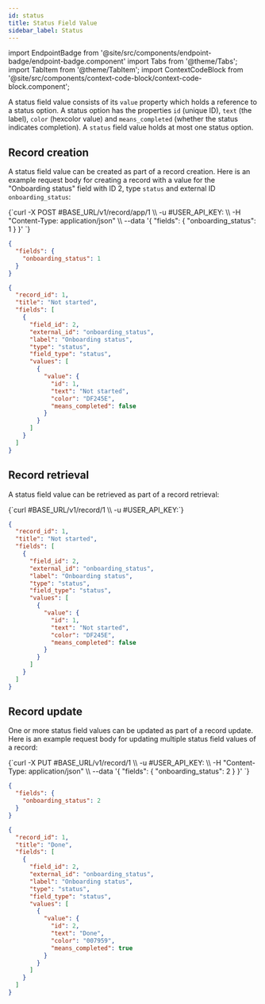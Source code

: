 ```yaml
---
id: status
title: Status Field Value
sidebar_label: Status
---
```


import EndpointBadge from '@site/src/components/endpoint-badge/endpoint-badge.component'
import Tabs from '@theme/Tabs';
import TabItem from '@theme/TabItem';
import ContextCodeBlock from '@site/src/components/context-code-block/context-code-block.component';

A status field value consists of its `value` property which holds a reference to a status option. A status option has the properties `id` (unique ID), `text` (the label), `color` (hexcolor value) and `means_completed` (whether the status indicates completion). A `status` field value holds at most one status option.

## Record creation

<EndpointBadge method="POST" url="https://api.tapeapp.com/v1/record/app/{app_id}" />

A status field value can be created as part of a record creation. Here is an example request body for creating a record with a value for the "Onboarding status" field with ID 2, type `status` and external ID `onboarding_status`:

<Tabs defaultValue="curl">

<TabItem value="curl" label="cURL">
<ContextCodeBlock language="shell" title='➡️      Request'>
{`curl -X POST #BASE_URL/v1/record/app/1 \\
  -u #USER_API_KEY: \\
  -H "Content-Type: application/json" \\
  --data '{
    "fields": {
      "onboarding_status": 1
    }
  }' 
`}
</ContextCodeBlock>
</TabItem>

<TabItem value="json" label="JSON">

```json title="➡️      Request">
{
  "fields": {
    "onboarding_status": 1
  }
}
```

</TabItem>
</Tabs>

```json title="⬅️      Response"
{
  "record_id": 1,
  "title": "Not started",
  "fields": [
    {
      "field_id": 2,
      "external_id": "onboarding_status",
      "label": "Onboarding status",
      "type": "status",
      "field_type": "status",
      "values": [
        {
          "value": {
            "id": 1,
            "text": "Not started",
            "color": "DF245E",
            "means_completed": false
          }
        }
      ]
    }
  ]
}
```

## Record retrieval

<EndpointBadge method="GET" url="https://api.tapeapp.com/v1/record/{record_id}" />

A status field value can be retrieved as part of a record retrieval:

<ContextCodeBlock language="shell" title='➡️      Request'>
{`curl #BASE_URL/v1/record/1 \\
  -u #USER_API_KEY:`}
</ContextCodeBlock>

```json title='⬅️      Response'
{
  "record_id": 1,
  "title": "Not started",
  "fields": [
    {
      "field_id": 2,
      "external_id": "onboarding_status",
      "label": "Onboarding status",
      "type": "status",
      "field_type": "status",
      "values": [
        {
          "value": {
            "id": 1,
            "text": "Not started",
            "color": "DF245E",
            "means_completed": false
          }
        }
      ]
    }
  ]
}
```

## Record update

<EndpointBadge method="PUT" url="https://api.tapeapp.com/v1/record/{record_id}" />

One or more status field values can be updated as part of a record update. Here is an example request body for updating multiple status field values of a record:

<Tabs defaultValue="curl">

<TabItem value="curl" label="cURL">
<ContextCodeBlock language="shell" title='➡️      Request'>
{`curl -X PUT #BASE_URL/v1/record/1 \\
  -u #USER_API_KEY: \\
  -H "Content-Type: application/json" \\
  --data '{
    "fields": {
      "onboarding_status": 2
    }
  }' 
`}
</ContextCodeBlock>
</TabItem>

<TabItem value="json" label="JSON">

```json title="➡️      Request">
{
  "fields": {
    "onboarding_status": 2
  }
}
```

</TabItem>
</Tabs>

```json title='⬅️      Response'
{
  "record_id": 1,
  "title": "Done",
  "fields": [
    {
      "field_id": 2,
      "external_id": "onboarding_status",
      "label": "Onboarding status",
      "type": "status",
      "field_type": "status",
      "values": [
        {
          "value": {
            "id": 2,
            "text": "Done",
            "color": "007959",
            "means_completed": true
          }
        }
      ]
    }
  ]
}
```
